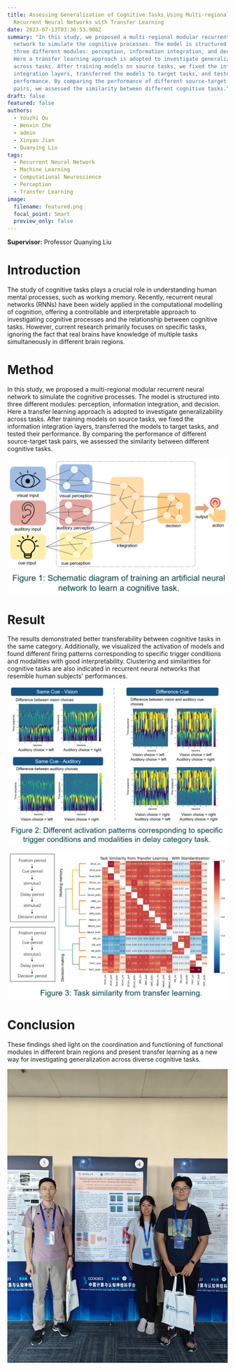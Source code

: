 ```yaml
---
title: Assessing Generalization of Cognitive Tasks Using Multi-regional Modular
  Recurrent Neural Networks with Transfer Learning
date: 2023-07-13T03:36:53.908Z
summary: "In this study, we proposed a multi-regional modular recurrent neural
  network to simulate the cognitive processes. The model is structured into
  three different modules: perception, information integration, and decision.
  Here a transfer learning approach is adopted to investigate generalizability
  across tasks. After training models on source tasks, we fixed the information
  integration layers, transferred the models to target tasks, and tested their
  performance. By comparing the performance of different source-target task
  pairs, we assessed the similarity between different cognitive tasks."
draft: false
featured: false
authors:
  - Youzhi Qu
  - Wenxin Che
  - admin
  - Xinyao Jian
  - Quanying Liu
tags:
  - Recurrent Neural Network
  - Machine Learning
  - Computational Neuroscience
  - Perception
  - Transfer Learning
image:
  filename: featured.png
  focal_point: Smart
  preview_only: false
---
```

**Supervisor:** Professor Quanying Liu

# Introduction

The study of cognitive tasks plays a crucial role in understanding human mental processes, such as working memory. Recently, recurrent neural networks (RNNs) have been widely applied in the computational modelling of cognition, offering a controllable and interpretable approach to investigating cognitive processes and the relationship between cognitive tasks. However, current research primarily focuses on specific tasks, ignoring the fact that real brains have knowledge of multiple tasks simultaneously in different brain regions.

# Method

In this study, we proposed a multi-regional modular recurrent neural network to simulate the cognitive processes. The model is structured into three different modules: perception, information integration, and decision. Here a transfer learning approach is adopted to investigate generalizability across tasks. After training models on source tasks, we fixed the information integration layers, transferred the models to target tasks, and tested their performance. By comparing the performance of different source-target task pairs, we assessed the similarity between different cognitive tasks.

![](1.png)

# Result

The results demonstrated better transferability between cognitive tasks in the same category. Additionally, we visualized the activation of models and found different firing patterns corresponding to specific trigger conditions and modalities with good interpretability. Clustering and similarities for cognitive tasks are also indicated in recurrent neural networks that resemble human subjects' performances.

![](2.png)

![](3.png)

# Conclusion

These findings shed light on the coordination and functioning of functional modules in different brain regions and present transfer learning as a new way for investigating generalization across diverse cognitive tasks.

![](qq图片20230712223607.jpg)